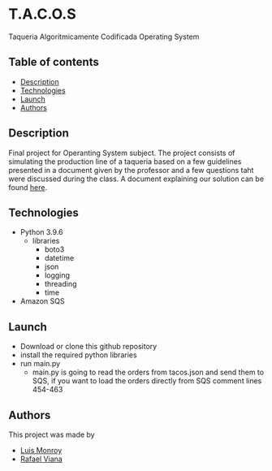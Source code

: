# T.A.C.O.S
Taqueria Algoritmicamente Codificada Operating System

## Table of contents
* [Description](#description)
* [Technologies](#technologies)
* [Launch](#launch)
* [Authors](#authors)

## Description
Final project for Operanting System subject. The project consists of simulating the production line of a taqueria based on a few guidelines presented in a document given by the professor and a few questions taht were discussed during the class. A document explaining our solution can be found [here](https://docs.google.com/document/d/18zPksBr-USmkluBV-36lt6tJbq2uqx0TDGip3c8DBVk/edit?usp=sharing).

## Technologies
* Python 3.9.6
  * libraries
    * boto3
    * datetime
    * json
    * logging
    * threading
    * time
* Amazon SQS

## Launch
* Download or clone this github repository
* install the required python libraries
* run main.py
  * main.py is going to read the orders from tacos.json and send them to SQS, if you want to load the orders directly from SQS comment lines 454-463

## Authors
This project was made by
* [Luis Monroy](https://github.com/Lucobe419)
* [Rafael Viana](https://github.com/rafaelvm109)
